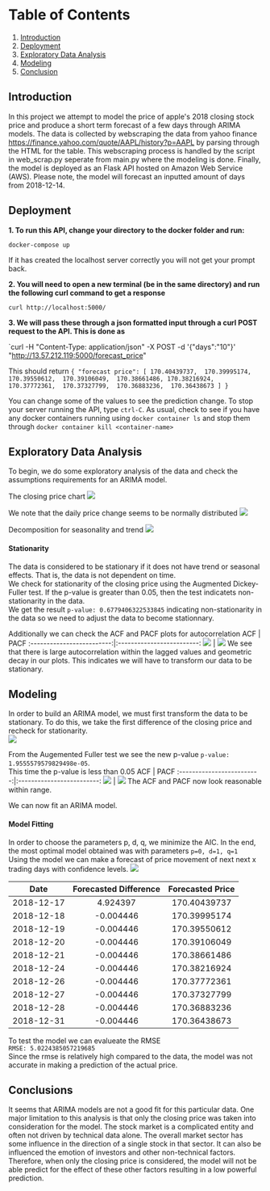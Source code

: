 # Table of Contents
1. [Introduction](README.md#Introduction)
2. [Deployment](README.md#Deployment)
3. [Exploratory Data Analysis](README.md#exploratory-data-analysis)
4. [Modeling](README.md#Modeling)
5. [Conclusion](README.md#Conclusion)

## Introduction
In this project we attempt to model the price of apple's 2018 closing stock price and produce a short term forecast of a few days through ARIMA models. The data is collected by webscraping the data from yahoo finance https://finance.yahoo.com/quote/AAPL/history?p=AAPL by parsing through the HTML for the table. This webscraping process is handled by the script in web_scrap.py seperate from main.py where the modeling is done. Finally, the model is deployed as an Flask API hosted on Amazon Web Service (AWS). Please note, the model will forecast an inputted amount of days from 2018-12-14.

## Deployment
**1. To run this API, change your directory to the docker folder and run:**

`docker-compose up`

If it has created the localhost server correctly you will not get your prompt back. 

**2. You will need to open a new terminal (be in the same directory) and run the following curl command to get a response**

`curl http://localhost:5000/`

**3. We will pass these through a json formatted input through a curl POST request to the API. This is done as**

`curl -H "Content-Type: application/json" -X POST -d '{"days":"10"}' "http://13.57.212.119:5000/forecast_price"

This should return 
`{
    "forecast price": [
        170.40439737, 
        170.39995174, 
        170.39550612, 
        170.39106049, 
        170.38661486,
        170.38216924, 
        170.37772361, 
        170.37327799, 
        170.36883236, 
        170.36438673
        ]
}`

You can change some of the values to see the prediction change. To stop your server running the API, type `ctrl-C`. As usual, check to see if you have any docker containers running using `docker container ls` and stop them through `docker container kill <container-name>`

## Exploratory Data Analysis
To begin, we do some exploratory analysis of the data and check the assumptions requirements for an ARIMA model.

The closing price chart
![](.\imgs\stocks.png)

We note that the daily price change seems to be normally distributed
![](.\imgs\normPrice.png)

Decomposition for seasonality and trend
![](.\imgs\decomp.png)


#### Stationarity
The data is considered to be stationary if it does not have trend or seasonal effects. That is, the data is not dependent on time. <br>
We check for stationarity of the closing price using the Augmented Dickey-Fuller test. If the p-value is greater than 0.05, then the test indicatets non-stationarity in the data. <br>
We get the result `p-value: 0.6779406322533845` indicating non-stationarity in the data so we need to adjust the data to become stationnary. <br>

Additionally we can check the ACF and PACF plots for autocorrelation
ACF             |  PACF
:-------------------------:|:-------------------------:
![](.\imgs\ACF.png)  |  ![](.\imgs\PACF.png)
We see that there is large autocorrelation within the lagged values and geometric decay in our plots. This indicates we will have to transform our data to be stationary.

## Modeling
In order to build an ARIMA model, we must first transform the data to be stationary. To do this, we take the first difference of the closing price and recheck for stationarity. <br>
![](.\imgs\DClose.png)

From the Augemented Fuller test we see the new p-value `p-value: 1.9555579579829498e-05`. <br>
This time the p-value is less than 0.05
ACF             |  PACF
:-------------------------:|:-------------------------:
![](.\imgs\DACF.png)  |  ![](.\imgs\DPACF.png)
The ACF and PACF now look reasonable within range.

We can now fit an ARIMA model.

#### Model Fitting
In order to choose the parameters p, d, q, we minimize the AIC. In the end, the most optimal model obtained was with parameters `p=0, d=1, q=1` <br>
Using the model we can make a forecast of price movement of next next x trading days with confidence levels.
![](.\imgs\model.png)

Date  |  Forecasted Difference  |  Forecasted Price
:-----------:|:-----------------:|:--------------:
2018-12-17  |  4.924397  |  170.40439737
2018-12-18  |  -0.004446 |  170.39995174
2018-12-19  |  -0.004446 |  170.39550612
2018-12-20  |  -0.004446 |  170.39106049
2018-12-21  |  -0.004446 |  170.38661486
2018-12-24  |  -0.004446 |  170.38216924
2018-12-26  |  -0.004446 |  170.37772361
2018-12-27  |  -0.004446 |  170.37327799
2018-12-28  |  -0.004446 |  170.36883236
2018-12-31  |  -0.004446 |  170.36438673

To test the model we can evalueate the RMSE <br>
`RMSE: 5.0224385057219685` <br>
Since the rmse is relatively high compared to the data, the model was not accurate in making a prediction of the actual price. 

## Conclusions
It seems that ARIMA models are not a good fit for this particular data. One major limitation to this analysis is that only the closing price was taken into consideration for the model. The stock market is a complicated entity and often not driven by technical data alone. The overall market sector has some influence in the direction of a single stock in that sector.  It can also be influenced the emotion of investors and other non-technical factors. Therefore, when only the closing price is considered, the model will not be able predict for the effect of these other factors resulting in a low powerful prediction.